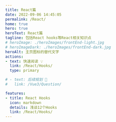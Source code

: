 ```yaml
---
title: React篇
date: 2022-09-06 14:45:05
permalink: /React/
home: true
hero: true
heroText: React篇
tagline: 包括React hooks等React相关知识点
# heroImage: ./heroImages/frontEnd-light.jpg
# heroImageDark: ./heroImages/frontEnd-dark.jpg
heroAlt: 主页图标的替代文字
actions:
- text: 快速阅读 💡
  link: /React/Hooks/
  type: primary

# - text: 后续规划 💬
#   link: /Vue3/Question/

features:
- title: React Hooks
  icon: markdown
  details: 浅谈12个Hooks
  link: /React/Hooks/
---
```


